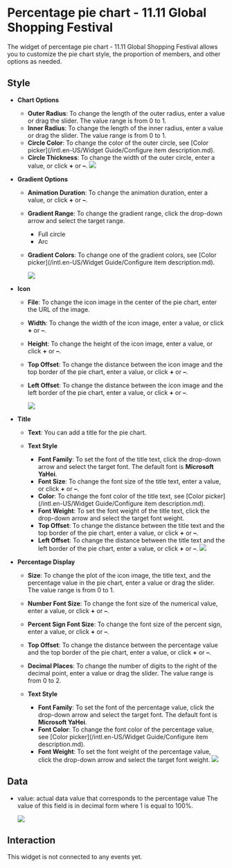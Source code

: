 # Percentage pie chart - 11.11 Global Shopping Festival

The widget of percentage pie chart - 11.11 Global Shopping Festival allows you to customize the pie chart style, the proportion of members, and other options as needed.

## Style

-   **Chart Options**

    -   **Outer Radius**: To change the length of the outer radius, enter a value or drag the slider. The value range is from 0 to 1.
    -   **Inner Radius**: To change the length of the inner radius, enter a value or drag the slider. The value range is from 0 to 1.
    -   **Circle Color**: To change the color of the outer circle, see [Color picker](/intl.en-US/Widget Guide/Configure item description.md).
    -   **Circle Thickness**: To change the width of the outer circle, enter a value, or click **+** or **–**.
    ![](https://static-aliyun-doc.oss-accelerate.aliyuncs.com/assets/img/19059/155840323211114_en-US.png)

-   **Gradient Options**
    -   **Animation Duration**: To change the animation duration, enter a value, or click **+** or **–**.
    -   **Gradient Range**: To change the gradient range, click the drop-down arrow and select the target range.
        -   Full circle
        -   Arc
    -   **Gradient Colors**: To change one of the gradient colors, see [Color picker](/intl.en-US/Widget Guide/Configure item description.md).

        ![](https://static-aliyun-doc.oss-accelerate.aliyuncs.com/assets/img/19059/155840323211192_en-US.png)

-   **Icon**
    -   **File**: To change the icon image in the center of the pie chart, enter the URL of the image.
    -   **Width**: To change the width of the icon image, enter a value, or click **+** or **–**.
    -   **Height**: To change the height of the icon image, enter a value, or click **+** or **–**.
    -   **Top Offset**: To change the distance between the icon image and the top border of the pie chart, enter a value, or click **+** or **–**.
    -   **Left Offset**: To change the distance between the icon image and the left border of the pie chart, enter a value, or click **+** or **–**.

        ![](https://static-aliyun-doc.oss-accelerate.aliyuncs.com/assets/img/19059/155840323311197_en-US.png)

-   **Title**
    -   **Text**: You can add a title for the pie chart.
    -   **Text Style**

        -   **Font Family**: To set the font of the title text, click the drop-down arrow and select the target font. The default font is **Microsoft YaHei**.
        -   **Font Size**: To change the font size of the title text, enter a value, or click **+** or **–**.
        -   **Color**: To change the font color of the title text, see [Color picker](/intl.en-US/Widget Guide/Configure item description.md).
        -   **Font Weight**: To set the font weight of the title text, click the drop-down arrow and select the target font weight.
        -   **Top Offset**: To change the distance between the title text and the top border of the pie chart, enter a value, or click **+** or **–**.
        -   **Left Offset**: To change the distance between the title text and the left border of the pie chart, enter a value, or click **+** or **–**.
        ![](https://static-aliyun-doc.oss-accelerate.aliyuncs.com/assets/img/19059/155840323311201_en-US.png)

-   **Percentage Display**
    -   **Size**: To change the plot of the icon image, the title text, and the percentage value in the pie chart, enter a value or drag the slider. The value range is from 0 to 1.
    -   **Number Font Size**: To change the font size of the numerical value, enter a value, or click **+** or **–**.
    -   **Percent Sign Font Size**: To change the font size of the percent sign, enter a value, or click **+** or **–**.
    -   **Top Offset**: To change the distance between the percentage value and the top border of the pie chart, enter a value, or click **+** or **–**.
    -   **Decimal Places**: To change the number of digits to the right of the decimal point, enter a value or drag the slider. The value range is from 0 to 2.
    -   **Text Style**

        -   **Font Family**: To set the font of the percentage value, click the drop-down arrow and select the target font. The default font is **Microsoft YaHei**.
        -   **Font Color**: To change the font color of the percentage value, see [Color picker](/intl.en-US/Widget Guide/Configure item description.md).
        -   **Font Weight**: To set the font weight of the percentage value, click the drop-down arrow and select the target font weight.
        ![](https://static-aliyun-doc.oss-accelerate.aliyuncs.com/assets/img/19059/155840323311207_en-US.png)


## Data

-   value: actual data value that corresponds to the percentage value The value of this field is in decimal form where 1 is equal to 100%.

    ![](https://static-aliyun-doc.oss-accelerate.aliyuncs.com/assets/img/19059/155840323311208_en-US.png)


## Interaction

This widget is not connected to any events yet.


